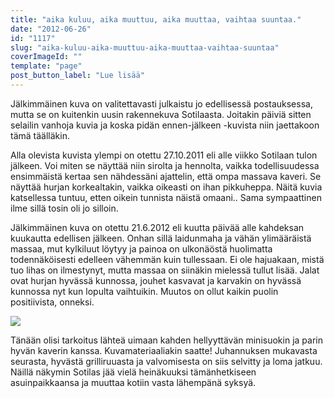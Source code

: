 ```yaml
---
title: "aika kuluu, aika muuttuu, aika muuttaa, vaihtaa suuntaa."
date: "2012-06-26"
id: "1117"
slug: "aika-kuluu-aika-muuttuu-aika-muuttaa-vaihtaa-suuntaa"
coverImageId: ""
template: "page"
post_button_label: "Lue lisää"
---
```


Jälkimmäinen kuva on valitettavasti julkaistu jo edellisessä postauksessa, mutta se on kuitenkin uusin rakennekuva Sotilaasta. Joitakin päiviä sitten selailin vanhoja kuvia ja koska pidän ennen-jälkeen -kuvista niin jaettakoon tämä täälläkin.  
  
Alla olevista kuvista ylempi on otettu 27.10.2011 eli alle viikko Sotilaan tulon jälkeen. Voi miten se näyttää niin sirolta ja hennolta, vaikka todellisuudessa ensimmäistä kertaa sen nähdessäni ajattelin, että ompa massava kaveri. Se näyttää hurjan korkealtakin, vaikka oikeasti on ihan pikkuheppa. Näitä kuvia katsellessa tuntuu, etten oikein tunnista näistä omaani.. Sama sympaattinen ilme sillä tosin oli jo silloin.  
  
Jälkimmäinen kuva on otettu 21.6.2012 eli kuutta päivää alle kahdeksan kuukautta edellisen jälkeen. Onhan sillä laidunmaha ja vähän ylimääräistä massaa, mut kylkiluut löytyy ja painoa on ulkonäöstä huolimatta todennäköisesti edelleen vähemmän kuin tullessaan. Ei ole hajuakaan, mistä tuo lihas on ilmestynyt, mutta massaa on siinäkin mielessä tullut lisää. Jalat ovat hurjan hyvässä kunnossa, jouhet kasvavat ja karvakin on hyvässä kunnossa nyt kun lopulta vaihtuikin. Muutos on ollut kaikin puolin positiivista, onneksi.  
  

[![](images/muutos2.png)](http://2.bp.blogspot.com/-j486TQ_eUGc/T-mads6GcDI/AAAAAAAAAzM/kANs7cPunN0/s1600/muutos2.png)

  
Tänään olisi tarkoitus lähteä uimaan kahden hellyyttävän minisuokin ja parin hyvän kaverin kanssa. Kuvamateriaaliakin saatte! Juhannuksen mukavasta seurasta, hyvästä grilliruuasta ja valvomisesta on siis selvitty ja loma jatkuu. Näillä näkymin Sotilas jää vielä heinäkuuksi tämänhetkiseen asuinpaikkaansa ja muuttaa kotiin vasta lähempänä syksyä.
